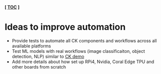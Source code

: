 **[ [TOC](../README.md) ]**

# Ideas to improve automation

* Provide tests to automate all CK components and workflows across all available platforms
* Test ML models with real workflows (image classificaiton, object detection, NLP) similar to [CK demo](https://cknow.io/solution/demo-obj-detection-coco-tf-cpu-webcam-linux-azure/#test)
* Add more details about how set up RPi4, Nvidia, Coral Edge TPU and other boards from scratch
